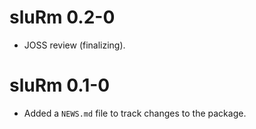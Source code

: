 # sluRm 0.2-0

* JOSS review (finalizing).

# sluRm 0.1-0

* Added a `NEWS.md` file to track changes to the package.

